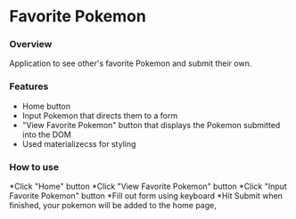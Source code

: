 # Favorite Pokemon

### Overview
Application to see other's favorite Pokemon and submit their own.


### Features
* Home button
* Input Pokemon that directs them to a form
* "View Favorite Pokemon" button that displays the Pokemon submitted into the DOM
* Used materializecss for styling

### How to use 
*Click "Home" button
*Click "View Favorite Pokemon" button
*Click "Input Favorite Pokemon" button
*Fill out form using keyboard
*Hit Submit when finished, your pokemon will be added to the home page,